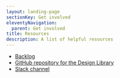 ```yaml
---
layout: landing-page
sectionKey: Get involved
eleventyNavigation:
  parent: Get involved
title: Resources
description: A list of helpful resources
---
```

<ul class="govuk-list">
  <li>
    <a class="govuk-link" href="https://trello.com/invite/b/66c32aba108fc7e90e7b4d27/ATTIf9cb80c70723c20e7297e873bd09db260C186DF6/govuk-design-library-governance">Backlog</a>
  </li>
  <li>
    <a class="govuk-link" href="https://github.com/nnagewad/DesignLibrary">GitHub repository for the Design Library</a>
  </li>
  <li>
    <a class="govuk-link" href="https://join.slack.com/share/enQtNzc0ODgwMDM4ODcyMC04YjhkN2U2OTdkMmVlMjdkNTI5ZmYxOGE4Y2QwNGI4ZmFjZWU4ZGQzNTEzNzk4MGQ2YjY2YzU5NDcxMDc3YmM5">Slack channel</a>
  </li>
</ul>